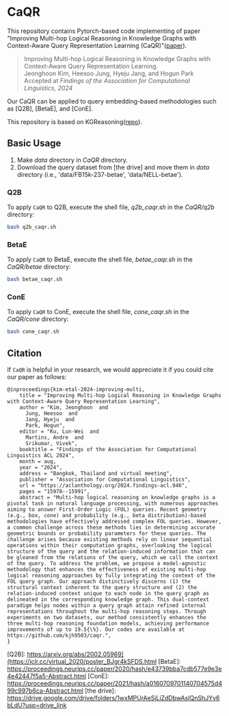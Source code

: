 # CaQR
This repository contains Pytorch-based code implementing of paper "Improving Multi-hop Logical Reasoning in Knowledge Graphs with Context-Aware Query Representation Learning (CaQR)"([paper]).

> Improving Multi-hop Logical Reasoning in Knowledge Graphs with Context-Aware Query Representation Learning.\
> Jeonghoon Kim, Heesoo Jung, Hyeju Jang, and Hogun Park\
> Accepted at _Findings of the Association for Computational Linguistics, 2024_

Our CaQR can be applied to query embedding-based methodologies such as [Q2B], [BetaE], and [ConE].

This repository is based on KGReasoning([repo]).

## Basic Usage
1. Make _data_ directory in _CaQR_ directory.
2. Download the query dataset from [the drive] and move them in _data_ directory (i.e., 'data/FB15k-237-betae', 'data/NELL-betae').
   
### Q2B
To apply `CaQR` to Q2B, execute the shell file, _q2b_caqr.sh_ in the _CaQR/q2b_ directory:
```bash
bash q2b_caqr.sh
```

### BetaE
To apply `CaQR` to BetaE, execute the shell file, _betae_caqr.sh_ in the _CaQR/betae_ directory:
```bash
bash betae_caqr.sh
```

### ConE
To apply `CaQR` to ConE, execute the shell file, _cone_caqr.sh_ in the _CaQR/cone_ directory:
```bash
bash cone_caqr.sh
```

## Citation
If `CaQR` is helpful in your research, we would appreciate it if you could cite our paper as follows:

```
@inproceedings{kim-etal-2024-improving-multi,
    title = "Improving Multi-hop Logical Reasoning in Knowledge Graphs with Context-Aware Query Representation Learning",
    author = "Kim, Jeonghoon  and
      Jung, Heesoo  and
      Jang, Hyeju  and
      Park, Hogun",
    editor = "Ku, Lun-Wei  and
      Martins, Andre  and
      Srikumar, Vivek",
    booktitle = "Findings of the Association for Computational Linguistics ACL 2024",
    month = aug,
    year = "2024",
    address = "Bangkok, Thailand and virtual meeting",
    publisher = "Association for Computational Linguistics",
    url = "https://aclanthology.org/2024.findings-acl.946",
    pages = "15978--15991",
    abstract = "Multi-hop logical reasoning on knowledge graphs is a pivotal task in natural language processing, with numerous approaches aiming to answer First-Order Logic (FOL) queries. Recent geometry (e.g., box, cone) and probability (e.g., beta distribution)-based methodologies have effectively addressed complex FOL queries. However, a common challenge across these methods lies in determining accurate geometric bounds or probability parameters for these queries. The challenge arises because existing methods rely on linear sequential operations within their computation graphs, overlooking the logical structure of the query and the relation-induced information that can be gleaned from the relations of the query, which we call the context of the query. To address the problem, we propose a model-agnostic methodology that enhances the effectiveness of existing multi-hop logical reasoning approaches by fully integrating the context of the FOL query graph. Our approach distinctively discerns (1) the structural context inherent to the query structure and (2) the relation-induced context unique to each node in the query graph as delineated in the corresponding knowledge graph. This dual-context paradigm helps nodes within a query graph attain refined internal representations throughout the multi-hop reasoning steps. Through experiments on two datasets, our method consistently enhances the three multi-hop reasoning foundation models, achieving performance improvements of up to 19.5{\%}. Our codes are available at https://github.com/kjh9503/caqr.",
}
```






<!--![CaQR applied on _ip_ query.](./fig/caqr.png)-->

[repo]: https://github.com/snap-stanford/KGReasoning
[paper]: https://arxiv.org/abs/2406.07034
[Q2B]: https://arxiv.org/abs/2002.05969](https://iclr.cc/virtual_2020/poster_BJgr4kSFDS.html
[BetaE]: https://proceedings.neurips.cc/paper/2020/hash/e43739bba7cdb577e9e3e4e42447f5a5-Abstract.html
[ConE]: https://proceedings.neurips.cc/paper/2021/hash/a0160709701140704575d499c997b6ca-Abstract.html
[the drive]: https://drive.google.com/drive/folders/1wxMPUrAeSjLiZdDbwAsIQnShJYv6bLdU?usp=drive_link
